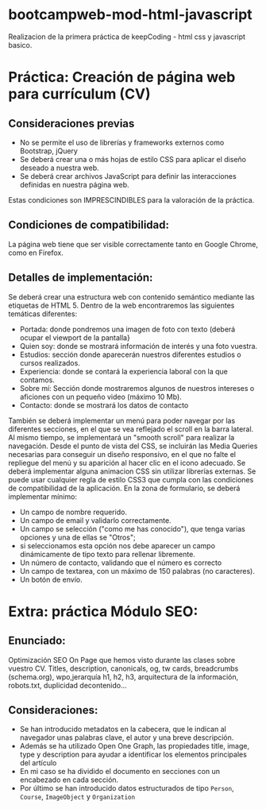 # bootcampweb-mod-html-javascript

Realizacion de la primera práctica de keepCoding - html css y javascript basico.

# Práctica: Creación de página web para currículum (CV)
## Consideraciones previas

- No se permite el uso de librerías y frameworks externos como Bootstrap, jQuery
- Se deberá crear una o más hojas de estilo CSS para aplicar el diseño deseado a nuestra web.
- Se deberá crear archivos JavaScript para definir las interacciones definidas en nuestra página web.

Estas condiciones son IMPRESCINDIBLES para la valoración de la práctica.

## Condiciones de compatibilidad:

La página web tiene que ser visible correctamente tanto en Google Chrome, como en Firefox.

## Detalles de implementación:

Se deberá crear una estructura web con contenido semántico mediante las etiquetas de HTML 5.
Dentro de la web encontraremos las siguientes temáticas diferentes:

- Portada: donde pondremos una imagen de foto con texto (deberá ocupar el viewport de la pantalla}
- Quien soy: donde se mostrará información de interés y una foto vuestra.
- Estudios: sección donde aparecerán nuestros diferentes estudios o cursos realizados.
- Experiencia: donde se contará la experiencia laboral con la que contamos.
- Sobre mí: Sección donde mostraremos algunos de nuestros intereses o aficiones con un pequeño video (máximo 10 Mb).
- Contacto: donde se mostrará los datos de contacto

También se deberá implementar un menú para poder navegar por las diferentes secciones, en el que se vea reflejado el scroll  en la barra lateral.
Al mismo tiempo, se implementará un "smooth scroll" para realizar la navegación.
Desde el punto de vista del CSS, se incluirán las Media Queries necesarias para conseguir un diseño responsivo, en el que no falte el repliegue del menú y su aparición al hacer clic en el icono adecuado. Se deberá implementar alguna animacion CSS sin utilizar librerías externas.
Se puede usar cualquier regla de estilo CSS3 que cumpla con las condiciones de compatibilidad de la aplicación.
En la zona de formulario, se deberá implementar mínimo:

- Un campo de nombre requerido.
- Un campo de email y validarlo correctamente.
- Un campo se selección ("como me has conocido"), que tenga varias opciones y una de ellas se "Otros";
- si seleccionamos esta opción nos debe aparecer un campo dinámicamente de tipo texto para rellenar libremente.
- Un número de contacto, validando que el número es correcto
- Un campo de textarea, con un máximo de 150 palabras (no caracteres).
- Un botón de envío.


# Extra: práctica Módulo SEO:

## Enunciado:
Optimización SEO On Page que hemos visto durante las clases sobre vuestro CV.
Titles, description, canonicals, og, tw cards, breadcrumbs (schema.org), wpo,jerarquía h1, h2, h3, arquitectura de la información, robots.txt, duplicidad decontenido...

## Consideraciones:
- Se han introducido metadatos en la cabecera, que le indican al navegador unas palabras clave, el autor y una breve descripción.
- Además se ha utilizado Open One Graph, las propiedades title, image, type y description para ayudar a identificar los elementos principales del artículo
- En mi caso se ha dividido el documento en secciones con un encabezado en cada sección.
- Por último se han introducido datos estructurados de tipo `Person`, `Course`, `ImageObject` y `Organization`